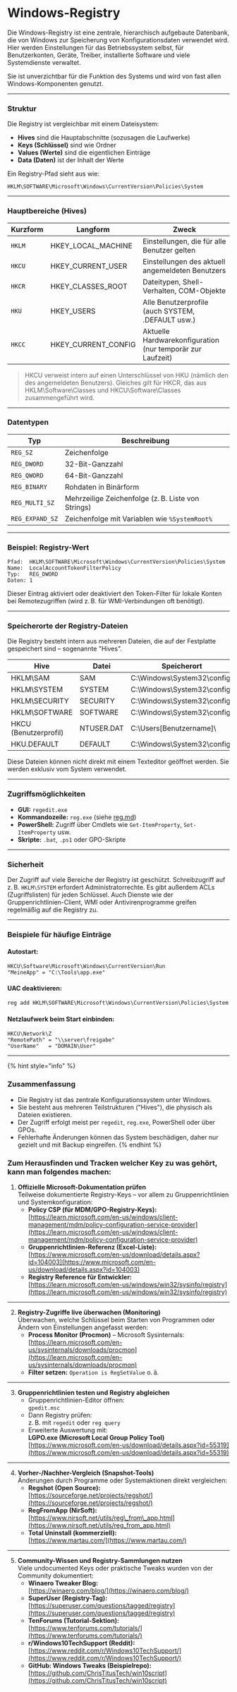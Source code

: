 # Windows-Registry

Die Windows-Registry ist eine zentrale, hierarchisch aufgebaute Datenbank, die von Windows zur Speicherung von Konfigurationsdaten verwendet wird. Hier werden Einstellungen für das Betriebssystem selbst, für Benutzerkonten, Geräte, Treiber, installierte Software und viele Systemdienste verwaltet.

Sie ist unverzichtbar für die Funktion des Systems und wird von fast allen Windows-Komponenten genutzt.

***

### Struktur

Die Registry ist vergleichbar mit einem Dateisystem:

* **Hives** sind die Hauptabschnitte (sozusagen die Laufwerke)
* **Keys (Schlüssel)** sind wie Ordner
* **Values (Werte)** sind die eigentlichen Einträge
* **Data (Daten)** ist der Inhalt der Werte

Ein Registry-Pfad sieht aus wie:

```
HKLM\SOFTWARE\Microsoft\Windows\CurrentVersion\Policies\System
```

***

### Hauptbereiche (Hives)

| Kurzform | Langform              | Zweck                                                      |
| -------- | --------------------- | ---------------------------------------------------------- |
| `HKLM`   | HKEY\_LOCAL\_MACHINE  | Einstellungen, die für alle Benutzer gelten                |
| `HKCU`   | HKEY\_CURRENT\_USER   | Einstellungen des aktuell angemeldeten Benutzers           |
| `HKCR`   | HKEY\_CLASSES\_ROOT   | Dateitypen, Shell-Verhalten, COM-Objekte                   |
| `HKU`    | HKEY\_USERS           | Alle Benutzerprofile (auch SYSTEM, .DEFAULT usw.)          |
| `HKCC`   | HKEY\_CURRENT\_CONFIG | Aktuelle Hardwarekonfiguration (nur temporär zur Laufzeit) |

> HKCU verweist intern auf einen Unterschlüssel von HKU (nämlich den des angemeldeten Benutzers). Gleiches gilt für HKCR, das aus HKLM\Software\Classes und HKCU\Software\Classes zusammengeführt wird.

***

### Datentypen

| Typ             | Beschreibung                                       |
| --------------- | -------------------------------------------------- |
| `REG_SZ`        | Zeichenfolge                                       |
| `REG_DWORD`     | 32-Bit-Ganzzahl                                    |
| `REG_QWORD`     | 64-Bit-Ganzzahl                                    |
| `REG_BINARY`    | Rohdaten in Binärform                              |
| `REG_MULTI_SZ`  | Mehrzeilige Zeichenfolge (z. B. Liste von Strings) |
| `REG_EXPAND_SZ` | Zeichenfolge mit Variablen wie `%SystemRoot%`      |

***

### Beispiel: Registry-Wert

```plaintext
Pfad:  HKLM\SOFTWARE\Microsoft\Windows\CurrentVersion\Policies\System
Name:  LocalAccountTokenFilterPolicy
Typ:   REG_DWORD
Daten: 1
```

Dieser Eintrag aktiviert oder deaktiviert den Token-Filter für lokale Konten bei Remotezugriffen (wird z. B. für WMI-Verbindungen oft benötigt).

***

### Speicherorte der Registry-Dateien

Die Registry besteht intern aus mehreren Dateien, die auf der Festplatte gespeichert sind – sogenannte "Hives".

| Hive                  | Datei      | Speicherort                  |
| --------------------- | ---------- | ---------------------------- |
| HKLM\SAM              | SAM        | C:\Windows\System32\config\\ |
| HKLM\SYSTEM           | SYSTEM     | C:\Windows\System32\config\\ |
| HKLM\SECURITY         | SECURITY   | C:\Windows\System32\config\\ |
| HKLM\SOFTWARE         | SOFTWARE   | C:\Windows\System32\config\\ |
| HKCU (Benutzerprofil) | NTUSER.DAT | C:\Users\[Benutzername]\\    |
| HKU.DEFAULT           | DEFAULT    | C:\Windows\System32\config\\ |

Diese Dateien können nicht direkt mit einem Texteditor geöffnet werden. Sie werden exklusiv vom System verwendet.

***

### Zugriffsmöglichkeiten

* **GUI:** `regedit.exe`
* **Kommandozeile:** `reg.exe` (siehe [reg.md](../befehle/reg.md "mention"))
* **PowerShell:** Zugriff über Cmdlets wie `Get-ItemProperty`, `Set-ItemProperty` usw.
* **Skripte:** `.bat`, `.ps1` oder GPO-Skripte

***

### Sicherheit

Der Zugriff auf viele Bereiche der Registry ist geschützt. Schreibzugriff auf z. B. `HKLM\SYSTEM` erfordert Administratorrechte. Es gibt außerdem ACLs (Zugriffslisten) für jeden Schlüssel. Auch Dienste wie der Gruppenrichtlinien-Client, WMI oder Antivirenprogramme greifen regelmäßig auf die Registry zu.

***

### Beispiele für häufige Einträge

#### Autostart:

```plaintext
HKCU\Software\Microsoft\Windows\CurrentVersion\Run
"MeineApp" = "C:\Tools\app.exe"
```

#### UAC deaktivieren:

```cmd
reg add HKLM\SOFTWARE\Microsoft\Windows\CurrentVersion\Policies\System /v EnableLUA /t REG_DWORD /d 0 /f
```

#### Netzlaufwerk beim Start einbinden:

```plaintext
HKCU\Network\Z
"RemotePath" = "\\server\freigabe"
"UserName"   = "DOMAIN\User"
```

***

{% hint style="info" %}
### Zusammenfassung

* Die Registry ist das zentrale Konfigurationssystem unter Windows.
* Sie besteht aus mehreren Teilstrukturen ("Hives"), die physisch als Dateien existieren.
* Der Zugriff erfolgt meist per `regedit`, `reg.exe`, PowerShell oder über GPOs.
* Fehlerhafte Änderungen können das System beschädigen, daher nur gezielt und mit Backup eingreifen.
{% endhint %}



### Zum Herausfinden und Tracken welcher Key zu was gehört, kann man folgendes machen:

1. **Offizielle Microsoft-Dokumentation prüfen**\
   Teilweise dokumentierte Registry-Keys – vor allem zu Gruppenrichtlinien und Systemkonfiguration:
   * **Policy CSP (für MDM/GPO-Registry-Keys):**\
     [https://learn.microsoft.com/en-us/windows/client-management/mdm/policy-configuration-service-provider](https://learn.microsoft.com/en-us/windows/client-management/mdm/policy-configuration-service-provider)
   * **Gruppenrichtlinien-Referenz (Excel-Liste):**\
     [https://www.microsoft.com/en-us/download/details.aspx?id=104003](https://www.microsoft.com/en-us/download/details.aspx?id=104003)
   * **Registry Reference für Entwickler:**\
     [https://learn.microsoft.com/en-us/windows/win32/sysinfo/registry](https://learn.microsoft.com/en-us/windows/win32/sysinfo/registry)

***

2. **Registry-Zugriffe live überwachen (Monitoring)**\
   Überwachen, welche Schlüssel beim Starten von Programmen oder Ändern von Einstellungen angefasst werden:
   * **Process Monitor (Procmon)** – Microsoft Sysinternals:\
     [https://learn.microsoft.com/en-us/sysinternals/downloads/procmon](https://learn.microsoft.com/en-us/sysinternals/downloads/procmon)
   * **Filter setzen:** `Operation is RegSetValue` o. ä.

***

3. **Gruppenrichtlinien testen und Registry abgleichen**
   * Gruppenrichtlinien-Editor öffnen:\
     `gpedit.msc`
   * Dann Registry prüfen:\
     z. B. mit `regedit` oder `reg query`
   * Erweiterte Auswertung mit:\
     **LGPO.exe (Microsoft Local Group Policy Tool)**\
     [https://www.microsoft.com/en-us/download/details.aspx?id=55319](https://www.microsoft.com/en-us/download/details.aspx?id=55319)

***

4. **Vorher-/Nachher-Vergleich (Snapshot-Tools)**\
   Änderungen durch Programme oder Systemaktionen direkt vergleichen:
   * **Regshot (Open Source):**\
     [https://sourceforge.net/projects/regshot/](https://sourceforge.net/projects/regshot/)
   * **RegFromApp (NirSoft):**\
     [https://www.nirsoft.net/utils/reg\_from\_app.html](https://www.nirsoft.net/utils/reg_from_app.html)
   * **Total Uninstall (kommerziell):**\
     [https://www.martau.com/](https://www.martau.com/)

***

5. **Community-Wissen und Registry-Sammlungen nutzen**\
   Viele undocumented Keys oder praktische Tweaks wurden von der Community dokumentiert:
   * **Winaero Tweaker Blog:**\
     [https://winaero.com/blog/](https://winaero.com/blog/)
   * **SuperUser (Registry-Tag):**\
     [https://superuser.com/questions/tagged/registry](https://superuser.com/questions/tagged/registry)
   * **TenForums (Tutorial-Sektion):**\
     [https://www.tenforums.com/tutorials/](https://www.tenforums.com/tutorials/)
   * **r/Windows10TechSupport (Reddit):**\
     [https://www.reddit.com/r/Windows10TechSupport/](https://www.reddit.com/r/Windows10TechSupport/)
   * **GitHub: Windows Tweaks (Beispielrepo):**\
     [https://github.com/ChrisTitusTech/win10script](https://github.com/ChrisTitusTech/win10script)
